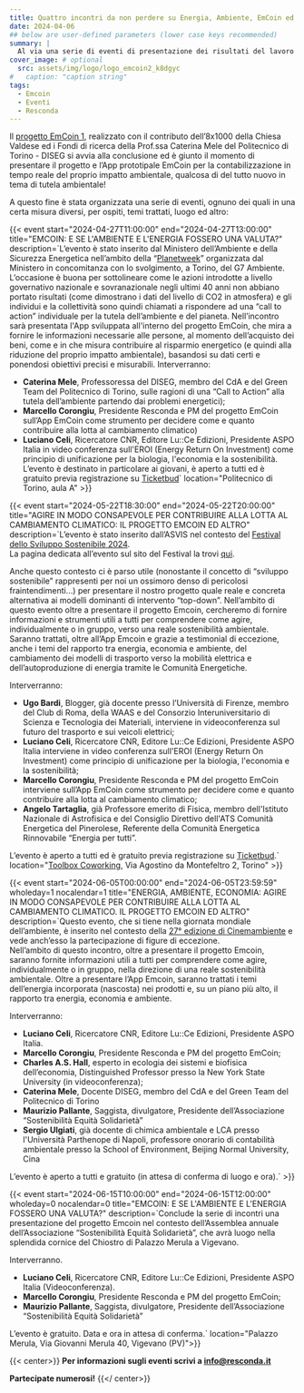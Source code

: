 ```yaml
---
title: Quattro incontri da non perdere su Energia, Ambiente, EmCoin ed altro… 
date: 2024-04-06
## below are user-defined parameters (lower case keys recommended)
summary: |
  Al via una serie di eventi di presentazione dei risultati del lavoro svolto nell’ambito del [progetto Emcoin](https://emcoin.resconda.it/), con testimonianze e contributi di studiosi d’eccezione. La prima data è sabato 27 Aprile presso il Politecnico di Torino, segue il 22 Maggio ed il 5 Giugno sempre a Torino ed infine il 18 Giugno a Vigevano(PV). Seguiranno info.
cover_image: # optional
  src: assets/img/logo/logo_emcoin2_k8dgyc
#   caption: "caption string"
tags:
  - Emcoin
  - Eventi 
  - Resconda
---
```


Il [progetto EmCoin 1](https://emcoin.resconda.it/), realizzato con il contributo dell’8x1000 della Chiesa Valdese ed i Fondi di ricerca della Prof.ssa Caterina Mele del Politecnico di Torino - DISEG si avvia alla conclusione ed è giunto il momento di presentare il progetto e l’App prototipale EmCoin per la contabilizzazione in tempo reale del proprio impatto ambientale, qualcosa di del tutto nuovo in tema di tutela ambientale! 

A questo fine è stata organizzata una serie di eventi, ognuno dei quali in una certa misura diversi,  per ospiti, temi trattati, luogo ed altro:

{{< event 
  start="2024-04-27T11:00:00" 
  end="2024-04-27T13:00:00" 
  title="EMCOIN: E SE L'AMBIENTE E L'ENERGIA FOSSERO UNA VALUTA?" 
  description=`L’evento è stato inserito dal Ministero dell’Ambiente e della Sicurezza Energetica nell’ambito della “[Planetweek](https://www.mase.gov.it/comunicati/il-mase-organizza-la-planet-week-al-manifestazione-di-interessi-eventi-pre-g7)” organizzata dal Ministero in concomitanza con lo svolgimento, a Torino, del G7 Ambiente. L’occasione è buona per sottolineare come le azioni introdotte a livello governativo nazionale e sovranazionale negli ultimi 40 anni non abbiano portato risultati (come dimostrano i dati del livello di CO2 in atmosfera) e gli individui e la collettività sono quindi chiamati a rispondere ad una “call to action” individuale per la tutela dell’ambiente e del pianeta. Nell’incontro sarà presentata l'App sviluppata all'interno del progetto EmCoin, che mira a fornire le informazioni necessarie alle persone, al momento dell’acquisto dei beni, come e in che misura contribuire al risparmio energetico (e quindi alla riduzione del proprio impatto ambientale), basandosi su dati certi e ponendosi obiettivi precisi e misurabili.
  Interverranno:
  - **Caterina Mele**, Professoressa del DISEG, membro del CdA e del Green Team del Politecnico di Torino, sulle ragioni di una “Call to Action” alla tutela dell’ambiente partendo dai problemi energetici);
  - **Marcello Corongiu**, Presidente Resconda e PM del progetto EmCoin sull’App EmCoin come strumento per decidere come e quanto contribuire alla lotta al cambiamento climatico)
  - **Luciano Celi**, Ricercatore CNR, Editore Lu::Ce Edizioni, Presidente ASPO Italia in video conferenza sull'EROI (Energy Return On Investment) come principio di unificazione per la biologia, l'economia e la sostenibilità.  
  L’evento è destinato in particolare ai giovani, è aperto a tutti ed è gratuito previa registrazione su [Ticketbud](https://ticketbud.com/events/45d99ca2-f4bc-11ee-8803-42010a71702d)` 
  location="Politecnico di Torino, aula A" >}}

{{< event 
  start="2024-05-22T18:30:00" 
  end="2024-05-22T20:00:00" 
  title="AGIRE IN MODO CONSAPEVOLE PER CONTRIBUIRE ALLA LOTTA AL CAMBIAMENTO CLIMATICO: IL PROGETTO EMCOIN ED ALTRO" 
  description=`L’evento è stato inserito dall’ASVIS nel contesto del [Festival dello Sviluppo Sostenibile 2024](https://2024.festivalsvilupposostenibile.it/).  
  La pagina dedicata all’evento sul sito del Festival la trovi [qui](https://2024.festivalsvilupposostenibile.it/cal/39/il-progetto-emcoin-agire-in-modo-consapevole-per-contribuire-alla-lotta-al-cambiamento-climatico). 
  
  Anche questo contesto ci è parso utile (nonostante il concetto di “sviluppo sostenibile” rappresenti per noi un ossimoro denso di pericolosi fraintendimenti…) per presentare il nostro progetto quale reale e concreta alternativa ai modelli dominanti di intervento “top-down”.
  Nell’ambito di questo evento oltre a presentare il progetto Emcoin, cercheremo di fornire informazioni e strumenti utili a tutti per comprendere come agire, individualmente o in gruppo, verso una reale sostenibilità ambientale. Saranno trattati, oltre all’App Emcoin e grazie a testimonial di eccezione, anche i temi del rapporto tra energia, economia e ambiente, del cambiamento dei modelli di trasporto verso la mobilità elettrica e dell’autoproduzione di energia tramite le Comunità Energetiche.   
  
  Interverranno:
  - **Ugo Bardi**, Blogger, già docente presso l’Università di Firenze, membro del Club di Roma, della WAAS e del Consorzio Interuniversitario di Scienza e Tecnologia dei Materiali, interviene in videoconferenza sul futuro del trasporto e sui veicoli elettrici;
  - **Luciano Celi**, Ricercatore CNR, Editore Lu::Ce Edizioni, Presidente ASPO Italia interviene in video conferenza sull'EROI (Energy Return On Investment) come principio di unificazione per la biologia, l'economia e la sostenibilità;
  - **Marcello Corongiu**, Presidente Resconda e PM del progetto EmCoin interviene sull’App EmCoin come strumento per decidere come e quanto contribuire alla lotta al cambiamento climatico;
  - **Angelo Tartaglia**, già Professore emerito di Fisica, membro dell'Istituto Nazionale di Astrofisica e del Consiglio Direttivo dell'ATS Comunità Energetica del Pinerolese, Referente della Comunità Energetica Rinnovabile “Energia per tutti”.

  L’evento è aperto a tutti ed è gratuito previa registrazione su [Ticketbud](https://ticketbud.com/events/e8ec7cec-f4f4-11ee-b6b6-42010a71702d?preview=true&vox=true).` 
  location="[Toolbox Coworking](https://toolboxcoworking.com/), Via Agostino da Montefeltro 2, Torino" >}}

{{< event 
  start="2024-06-05T00:00:00" 
  end="2024-06-05T23:59:59"
  wholeday=1 nocalendar=1
  title="ENERGIA, AMBIENTE, ECONOMIA: AGIRE IN MODO CONSAPEVOLE PER CONTRIBUIRE ALLA LOTTA AL CAMBIAMENTO CLIMATICO. IL PROGETTO EMCOIN ED ALTRO" 
  description=`Questo evento, che si tiene nella giornata mondiale dell’ambiente, è inserito nel contesto della [27° edizione di Cinemambiente](https://www.festivalcinemambiente.it/it/27cinemambientedate/) e vede anch’esso la partecipazione di figure di eccezione.  
Nell’ambito di questo incontro, oltre a presentare il progetto Emcoin, saranno fornite informazioni utili a tutti per comprendere come agire, individualmente o in gruppo, nella direzione di una reale sostenibilità ambientale. Oltre a presentare l’App Emcoin, saranno trattati i temi dell’energia incorporata (nascosta) nei prodotti e, su un piano più alto, il rapporto tra energia, economia e ambiente.
 
Interverranno:
- **Luciano Celi**, Ricercatore CNR, Editore Lu::Ce Edizioni, Presidente ASPO Italia.
- **Marcello Corongiu**, Presidente Resconda e PM del progetto EmCoin;
- **Charles A.S. Hall**, esperto in ecologia dei sistemi e biofisica dell’economia, Distinguished Professor presso la New York State University (in videoconferenza);
- **Caterina Mele**, Docente DISEG, membro del CdA e del Green Team del Politecnico di Torino
- **Maurizio Pallante**, Saggista, divulgatore, Presidente dell’Associazione “Sostenibilità Equità Solidarietà”
- **Sergio Ulgiati**, già docente di chimica ambientale e LCA presso l'Università Parthenope di Napoli, professore onorario di contabilità ambientale presso la School of Environment, Beijing Normal University, Cina

L’evento è aperto a tutti e gratuito (in attesa di conferma di luogo e ora).` >}}

{{< event 
  start="2024-06-15T10:00:00" 
  end="2024-06-15T12:00:00"
  wholeday=0 nocalendar=0
  title="EMCOIN: E SE L'AMBIENTE E L'ENERGIA FOSSERO UNA VALUTA?" 
  description=`Conclude la serie di incontri una presentazione del progetto Emcoin nel contesto dell’Assemblea annuale dell’Associazione “Sostenibilità Equità Solidarietà”, che avrà luogo nella splendida cornice del Chiostro di Palazzo Merula a Vigevano. 
 
Interverranno.
- **Luciano Celi**, Ricercatore CNR, Editore Lu::Ce Edizioni, Presidente ASPO Italia (Videoconferenza).
- **Marcello Corongiu**, Presidente Resconda e PM del progetto EmCoin;
- **Maurizio Pallante**, Saggista, divulgatore, Presidente dell’Associazione “Sostenibilità Equità Solidarietà”

L’evento è gratuito. Data e ora in attesa di conferma.` 
  location="Palazzo Merula, Via Giovanni Merula 40, Vigevano (PV)">}}

{{< center>}}
  **Per informazioni sugli eventi scrivi a [info@resconda.it](mailto:info@resconda.it)**

  **Partecipate numerosi!**
  {{</ center>}}

<!--
  created 2024-04-06 15:34:17.931486 +0200 CEST m=+0.037328542
-->